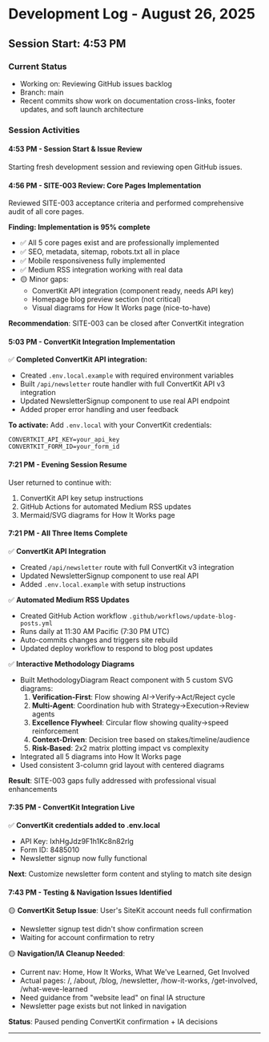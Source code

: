 # Development Log - August 26, 2025

## Session Start: 4:53 PM

### Current Status
- Working on: Reviewing GitHub issues backlog
- Branch: main
- Recent commits show work on documentation cross-links, footer updates, and soft launch architecture

### Session Activities

#### 4:53 PM - Session Start & Issue Review
Starting fresh development session and reviewing open GitHub issues.

#### 4:56 PM - SITE-003 Review: Core Pages Implementation
Reviewed SITE-003 acceptance criteria and performed comprehensive audit of all core pages.

**Finding: Implementation is 95% complete**
- ✅ All 5 core pages exist and are professionally implemented
- ✅ SEO, metadata, sitemap, robots.txt all in place
- ✅ Mobile responsiveness fully implemented
- ✅ Medium RSS integration working with real data
- 🟡 Minor gaps:
  - ConvertKit API integration (component ready, needs API key)
  - Homepage blog preview section (not critical)
  - Visual diagrams for How It Works page (nice-to-have)

**Recommendation**: SITE-003 can be closed after ConvertKit integration

#### 5:03 PM - ConvertKit Integration Implementation
✅ **Completed ConvertKit API integration:**
- Created `.env.local.example` with required environment variables
- Built `/api/newsletter` route handler with full ConvertKit API v3 integration
- Updated NewsletterSignup component to use real API endpoint
- Added proper error handling and user feedback

**To activate:** Add `.env.local` with your ConvertKit credentials:
```
CONVERTKIT_API_KEY=your_api_key
CONVERTKIT_FORM_ID=your_form_id
```

#### 7:21 PM - Evening Session Resume
User returned to continue with:
1. ConvertKit API key setup instructions
2. GitHub Actions for automated Medium RSS updates
3. Mermaid/SVG diagrams for How It Works page

#### 7:21 PM - All Three Items Complete
✅ **ConvertKit API Integration**
- Created `/api/newsletter` route with full ConvertKit v3 integration
- Updated NewsletterSignup component to use real API
- Added `.env.local.example` with setup instructions

✅ **Automated Medium RSS Updates** 
- Created GitHub Action workflow `.github/workflows/update-blog-posts.yml`
- Runs daily at 11:30 AM Pacific (7:30 PM UTC)
- Auto-commits changes and triggers site rebuild
- Updated deploy workflow to respond to blog post updates

✅ **Interactive Methodology Diagrams**
- Built MethodologyDiagram React component with 5 custom SVG diagrams:
  1. **Verification-First**: Flow showing AI→Verify→Act/Reject cycle
  2. **Multi-Agent**: Coordination hub with Strategy→Execution→Review agents
  3. **Excellence Flywheel**: Circular flow showing quality→speed reinforcement
  4. **Context-Driven**: Decision tree based on stakes/timeline/audience
  5. **Risk-Based**: 2x2 matrix plotting impact vs complexity
- Integrated all 5 diagrams into How It Works page
- Used consistent 3-column grid layout with centered diagrams

**Result**: SITE-003 gaps fully addressed with professional visual enhancements

#### 7:35 PM - ConvertKit Integration Live
✅ **ConvertKit credentials added to .env.local**
- API Key: IxhHgJdz9F1h1Kc8n82rlg
- Form ID: 8485010
- Newsletter signup now fully functional

**Next**: Customize newsletter form content and styling to match site design

#### 7:43 PM - Testing & Navigation Issues Identified
🟡 **ConvertKit Setup Issue**: User's SiteKit account needs full confirmation
- Newsletter signup test didn't show confirmation screen
- Waiting for account confirmation to retry

🟡 **Navigation/IA Cleanup Needed**:
- Current nav: Home, How It Works, What We've Learned, Get Involved
- Actual pages: /, /about, /blog, /newsletter, /how-it-works, /get-involved, /what-weve-learned
- Need guidance from "website lead" on final IA structure
- Newsletter page exists but not linked in navigation

**Status**: Paused pending ConvertKit confirmation + IA decisions

---

